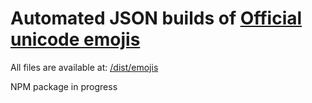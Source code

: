 # Automated JSON builds of [Official unicode emojis](https://github.com/unicode-org/cldr/tree/master/common/annotations)

All files are available at: [/dist/emojis](/dist/emojis)

NPM package in progress
